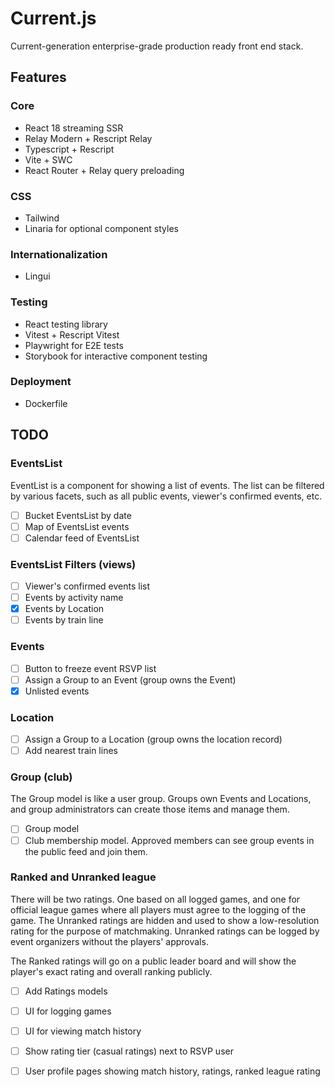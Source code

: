 # Current.js

Current-generation enterprise-grade production ready front end stack.

## Features

### Core
- React 18 streaming SSR
- Relay Modern + Rescript Relay
- Typescript + Rescript
- Vite + SWC
- React Router + Relay query preloading

### CSS
- Tailwind
- Linaria for optional component styles

### Internationalization
- Lingui

### Testing
- React testing library
- Vitest + Rescript Vitest
- Playwright for E2E tests
- Storybook for interactive component testing

### Deployment
- Dockerfile

## TODO

### EventsList
EventList is a component for showing a list of events. The list can be filtered
by various facets, such as all public events, viewer's confirmed events, etc.
- [ ] Bucket EventsList by date
- [ ] Map of EventsList events
- [ ] Calendar feed of EventsList

### EventsList Filters (views)
- [ ] Viewer's confirmed events list
- [ ] Events by activity name
- [x] Events by Location
- [ ] Events by train line

### Events
- [ ] Button to freeze event RSVP list
- [ ] Assign a Group to an Event (group owns the Event)
- [x] Unlisted events

### Location
- [ ] Assign a Group to a Location (group owns the location record)
- [ ] Add nearest train lines

### Group (club)
The Group model is like a user group. Groups own Events and Locations, and group
administrators can create those items and manage them.
- [ ] Group model
- [ ] Club membership model. Approved members can see group events in the public
  feed and join them.

### Ranked and Unranked league
There will be two ratings. One based on all logged games, and one for official
league games where all players must agree to the logging of the game. The Unranked ratings are hidden and used to show a low-resolution
rating for the purpose of matchmaking. Unranked ratings
can be logged by event organizers without the players' approvals.

The Ranked ratings will go on a public leader board and will show the player's
exact rating and overall ranking publicly.

- [ ] Add Ratings models
- [ ] UI for logging games
- [ ] UI for viewing match history
- [ ] Show rating tier (casual ratings) next to RSVP user
- [ ] User profile pages showing match history, ratings, ranked league rating

